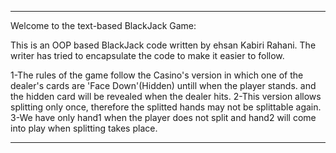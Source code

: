 ****************************************************************************
Welcome to the text-based BlackJack Game:

This is an OOP based BlackJack code written by ehsan Kabiri Rahani. The writer has tried to encapsulate the code to make it easier to follow.

1-The rules of the game follow the Casino's version in which one of the dealer's cards are 'Face Down'(Hidden) untill when the player stands.
and the hidden card will be revealed when the dealer hits.
2-This version allows splitting only once, therefore the splitted hands may not be splittable again.
3-We have only hand1 when the player does not split and hand2 will come into play when splitting takes place.

****************************************************************************
